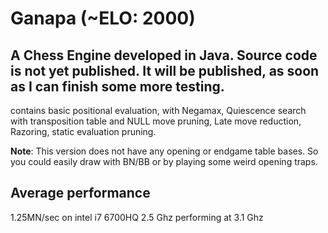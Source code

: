 # Ganapa (~ELO: 2000)
A Chess Engine developed in Java.
Source code is not yet published. It will be published, as soon as I can finish some more testing.
----
contains basic positional evaluation, with Negamax, Quiescence search with transposition table and NULL move pruning, Late move reduction, Razoring, static evaluation pruning.

**Note**: This version does not have any opening or endgame table bases. So you could easily draw with BN/BB or by playing some weird opening traps.

## Average performance
1.25MN/sec on intel i7 6700HQ 2.5 Ghz performing at 3.1 Ghz
